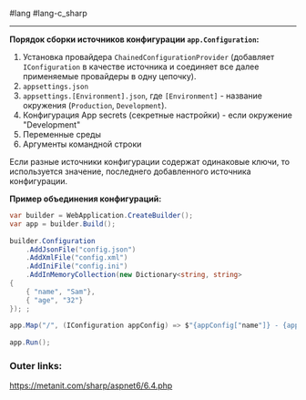 #lang #lang-c_sharp 

---
**Порядок сборки источников конфигурации `app.Configuration`:**
1. Установка провайдера `ChainedConfigurationProvider` (добавляет `IConfiguration` в качестве источника и соединяет все далее применяемые провайдеры в одну цепочку).
2. `appsettings.json`
3. `appsettings.[Environment].json`, где `[Environment]` - название окружения (`Production`, `Development`).
4. Конфигурация App secrets (секретные настройки) - если окружение "Development"
5. Переменные среды
6. Аргументы командной строки

Если разные источники конфигурации содержат одинаковые ключи, то используется значение, последнего добавленного источника конфигурации.

**Пример объединения конфигураций:**
```csharp
var builder = WebApplication.CreateBuilder();
var app = builder.Build();
 
builder.Configuration
    .AddJsonFile("config.json")
    .AddXmlFile("config.xml")
    .AddIniFile("config.ini")
    .AddInMemoryCollection(new Dictionary<string, string>
{
    { "name", "Sam"},
    { "age", "32"}
}); ;
 
app.Map("/", (IConfiguration appConfig) => $"{appConfig["name"]} - {appConfig["age"]}");
 
app.Run();
```

### Outer links:
https://metanit.com/sharp/aspnet6/6.4.php